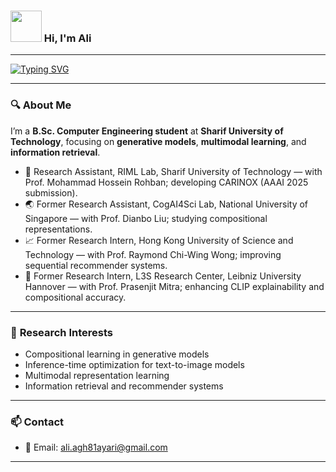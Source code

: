 ### <img src="https://media.giphy.com/media/VgCDAzcKvsR6OM0uWg/giphy.gif" width="50"> Hi, I'm Ali  
---

[![Typing SVG](https://readme-typing-svg.demolab.com?font=Fira+Code&pause=1000&color=53F7CF&width=435&lines=AI+Researcher;Generative+Models;Compositional+Learning;Multimodal+Deep+Learning)](https://git.io/typing-svg)  

---

### 🔍 **About Me**
I’m a **B.Sc. Computer Engineering student** at **Sharif University of Technology**, focusing on **generative models**, **multimodal learning**, and **information retrieval**.  

- 🧠 Research Assistant, RIML Lab, Sharif University of Technology — with Prof. Mohammad Hossein Rohban; developing CARINOX (AAAI 2025 submission).  
- 🌏 Former Research Assistant, CogAI4Sci Lab, National University of Singapore — with Prof. Dianbo Liu; studying compositional representations.  
- 📈 Former Research Intern, Hong Kong University of Science and Technology — with Prof. Raymond Chi-Wing Wong; improving sequential recommender systems.  
- 🔎 Former Research Intern, L3S Research Center, Leibniz University Hannover — with Prof. Prasenjit Mitra; enhancing CLIP explainability and compositional accuracy.  

---

### 🎯 **Research Interests**
- Compositional learning in generative models  
- Inference-time optimization for text-to-image models  
- Multimodal representation learning  
- Information retrieval and recommender systems  

---

### 📫 **Contact**
- 📧 Email: [ali.agh81ayari@gmail.com](mailto:ali.agh81ayari@gmail.com)  

---
